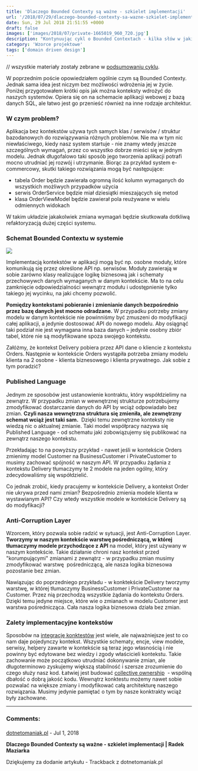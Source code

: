 ```yaml
---
title: 'Dlaczego Bounded Contexty są ważne - szkielet implementacji'
url: '/2018/07/29/dlaczego-bounded-contexty-sa-wazne-szkielet-implementacji/'
date: Sun, 29 Jul 2018 21:51:55 +0000
draft: false
images: ['images/2018/07/private-1665019_960_720.jpg']
description: "Kontynuując cykl o Bounded Contextach - kilka słów w jaki sposób zaimplementowac konteksty w swojej aplikacji."
category: 'Wzorce projektowe'
tags: ['domain driven design']
---
```


// wszystkie materiały zostały zebrane w [podsumowaniu cyklu](/2018/07/16/dlaczego-bounded-contexty-sa-wazne-podsumowanie/).

W poprzednim poście opowiedziałem ogólnie czym są Bounded Contexty. Jednak sama idea jest niczym bez możliwości wdrożenia jej w życie. Poniżej przygotowałem krótki opis jak można konteksty wdrożyć do naszych systemów. Opiera się on na schemacie aplikacji webowej z bazą danych SQL, ale łatwo jest go przenieść również na inne rodzaje architektur.

### W czym problem?

Aplikacja bez kontekstów używa tych samych klas / serwisów / struktur bazodanowych do rozwiązywania różnych problemów. Nie ma w tym nic niewłaściwego, kiedy nasz system startuje - nie znamy wtedy jeszcze szczególnych wymagań, przez co wszystko dobrze mieści się w jednym modelu. Jednak długofalowo taki sposób jego tworzenia aplikacji potrafi mocno utrudniać jej rozwój i utrzymanie. Biorąc za przykład system e-commercowy, skutki takiego rozwiązania mogą być następujące:

 *   tabela Order będzie zawierała ogromną ilość kolumn wymaganych do wszystkich możliwych przypadków użycia
 *   serwis OrderService będzie miał dziesiątki mieszających się metod
 *   klasa OrderViewModel będzie zawierał pola reużywane w wielu odmiennych widokach

W takim układzie jakakolwiek zmiana wymagań będzie skutkowała dotkliwą refaktoryzacją dużej części systemu.

### Schemat Bounded Contextu w systemie

[![](/images/2018/07/POWERPNT_2018-07-29_22-52-10-1.png)](/images/2018/07/POWERPNT_2018-07-29_22-52-10-1.png)

Implementacją kontekstów w aplikacji mogą być np. osobne moduły, które komunikują się przez określone API np. serwisów. Moduły zawierają w sobie zarówno klasy realizujące logikę biznesową jak i schematy przechowywch danych wymaganych w danym kontekście. Ma to na celu zamknięcie odpowiedzialności wewnątrz modułu i udostępnienie tylko takiego jej wycinku, na jaki chcemy pozwolić.

**Pomiędzy kontekstami pobieranie i zmienianie danych bezpośrednio przez bazę danych jest mocno odradzane.** W przypadku potrzeby zmiany modelu w danym kontekście nie powinniśmy być zmuszeni do modyfikacji całej aplikacji, a jedynie dostosować API do nowego modelu. Aby osiągnąć taki podział nie jest wymagana inna baza danych – jedynie osobny zbiór tabel, które nie są modyfikowane spoza swojego kontekstu.

Załóżmy, że kontekst Delivery pobiera przez API dane o kliencie z kontekstu Orders. Następnie w kontekście Orders wystąpiła potrzeba zmiany modelu klienta na 2 osobne - klienta biznesowego i klienta prywatnego. Jak sobie z tym poradzić?

### Published Language

Jednym ze sposobów jest ustanowienie kontraktu, który współdzielimy na zewnątrz. W przypadku zmian w wewnętrznej strukturze potrzebujemy zmodyfikować dostarczanie danych do API by wciąż odpowiadało bez zmian. **Czyli nasza wewnętrzna struktura się zmieniła, ale zewnętrzny schemat wciąż jest taki sam.**  Dzięki temu zewnętrzne konteksty nie wiedzą nic o aktualnej zmianie. Taki model współpracy nazywa się Published Language - od schematu jaki zobowiązujemy się publikować na zewnątrz naszego kontekstu.

Przekładając to na powyższy przykład - nawet jeśli w kontekście Orders zmienimy model Customer na BusinessCustomer i PrivateCustomer to musimy zachować spójność w naszym API. W przypadku żądania z kontekstu Delivery tłumaczymy te 2 modele na jeden ogólny, który zdecydowaliśmy się współdzielić.

Co jednak zrobić, kiedy pracujemy w kontekście Delivery, a kontekst Order nie ukrywa przed nami zmian? Bezpośrednio zmienia modele klienta w wystawianym API? Czy wtedy wszystkie modele w kontekście Delivery są do modyfikacji?

### Anti-Corruption Layer

Wzorcem, który pozwala sobie radzić w sytuacji, jest Anti-Corruption Layer. **Tworzymy w naszym kontekście warstwę pośredniczącą, w której tłumaczymy modele przychodzące z API** na model, który jest używany w naszym kontekście. Takie działanie chroni nasz kontekst przed "korumpującymi" zmianami z zewnątrz - w przypadku zmian musimy zmodyfikować warstwę  pośredniczącą, ale nasza logika biznesowa pozostanie bez zmian.

Nawiązując do poprzedniego przykładu - w konktekście Delivery tworzymy warstwę, w której tłumaczymy BusinessCustomer i PrivateCustomer na Customer. Przez nią przechodzą wszystkie żądania do kontekstu Orders. Dzięki temu jedyne miejsce, które wie o zmianach w modelu Customer jest warstwa pośrednicząca. Cała nasza logika biznesowa działa bez zmian.

### Zalety implementacyjne kontekstów

Sposobów na [integrację konktestów](https://www.culttt.com/2014/11/26/strategies-integrating-bounded-contexts/) jest wiele, ale najważniejsze jest to co nam daje pojedynczy kontekst. Wszystkie schematy, encje, view modele, serwisy, helpery zawarte w kontekście są teraz jego własnością i nie powinny być edytowane bez wiedzy i zgody właścicieli kontekstu. Takie zachowanie może początkowo utrudniać dokonywanie zmian, ale długoterminowo zyskujemy większą stabilność i szersze zrozumienie do czego służy nasz kod. Łatwiej jest budować [collective ownership](https://www.agilealliance.org/glossary/collective-ownership)  - wspólną dbałość o dobrą jakość kodu. Wewnątrz konktestu możemy nawet sobie pozwalać na większe zmiany i modyfikować całą architekturę naszego rozwiązania. Musimy jedynie pamiętać o tym by nasze konktrakty wciąż były zachowane.

---
### Comments:
#### 
[dotnetomaniak.pl](https://dotnetomaniak.pl/Dlaczego-Bounded-Contexty-sa-wazne-szkielet-implementacji-Radek-Maziarka "") - <time datetime="2018-07-30 07:31:12">Jul 1, 2018</time>

**Dlaczego Bounded Contexty są ważne - szkielet implementacji | Radek Maziarka**

Dziękujemy za dodanie artykułu - Trackback z dotnetomaniak.pl
